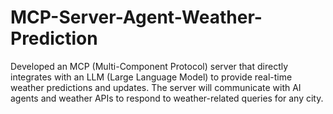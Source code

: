 # MCP-Server-Agent-Weather-Prediction
Developed an MCP (Multi-Component Protocol) server that directly integrates with an LLM (Large Language Model) to provide real-time weather predictions and updates. The server will communicate with AI agents and weather APIs to respond to weather-related queries for any city.
